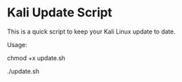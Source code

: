 Kali Update Script
======
This is a quick script to keep your Kali Linux update to date.

Usage: 

chmod +x update.sh

./update.sh
